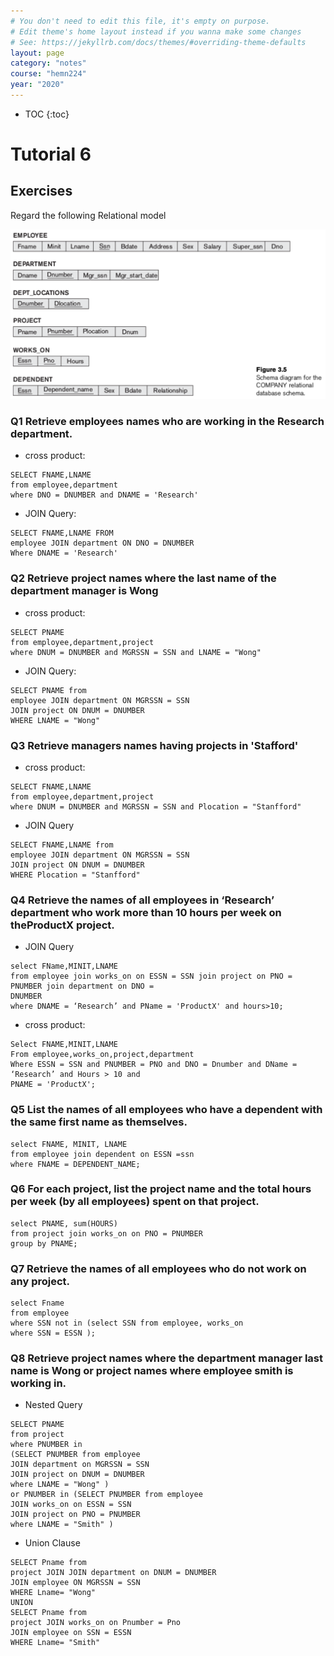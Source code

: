 ```yaml
---
# You don't need to edit this file, it's empty on purpose.
# Edit theme's home layout instead if you wanna make some changes
# See: https://jekyllrb.com/docs/themes/#overriding-theme-defaults
layout: page
category: "notes"
course: "hemn224"
year: "2020"
---
```

* TOC
{:toc}

# Tutorial 6

## Exercises
Regard the following Relational model

![](../images/pract1.png)

### **Q1** Retrieve employees names who are working in the Research department.

* cross product:
```
SELECT FNAME,LNAME
from employee,department
where DNO = DNUMBER and DNAME = 'Research'
```
* JOIN Query:
```
SELECT FNAME,LNAME FROM 
employee JOIN department ON DNO = DNUMBER 
Where DNAME = 'Research'
```

### **Q2** Retrieve project names where the last name of the department manager is Wong

* cross product:
```
SELECT PNAME
from employee,department,project
where DNUM = DNUMBER and MGRSSN = SSN and LNAME = "Wong"
```

* JOIN Query:
```
SELECT PNAME from 
employee JOIN department ON MGRSSN = SSN
JOIN project ON DNUM = DNUMBER 
WHERE LNAME = "Wong"
```

### **Q3** Retrieve managers names having projects in 'Stafford'

* cross product:
```
SELECT FNAME,LNAME
from employee,department,project
where DNUM = DNUMBER and MGRSSN = SSN and Plocation = "Stanfford"
```

* JOIN Query
```
SELECT FNAME,LNAME from 
employee JOIN department ON MGRSSN = SSN 
JOIN project ON DNUM = DNUMBER 
WHERE Plocation = "Stanfford"
```

### **Q4** Retrieve the names of all employees in ‘Research’ department who work more than 10 hours per week on theProductX project.

* JOIN Query
```
select FName,MINIT,LNAME
from employee join works_on on ESSN = SSN join project on PNO = PNUMBER join department on DNO =
DNUMBER
where DNAME = ‘Research’ and PName = 'ProductX' and hours>10;
```

* cross product:
```
Select FNAME,MINIT,LNAME
From employee,works_on,project,department
Where ESSN = SSN and PNUMBER = PNO and DNO = Dnumber and DName = ‘Research’ and Hours > 10 and
PNAME = 'ProductX';
```


### **Q5** List the names of all employees who have a dependent with the same first name as themselves.

```
select FNAME, MINIT, LNAME
from employee join dependent on ESSN =ssn
where FNAME = DEPENDENT_NAME;
```

### **Q6** For each project, list the project name and the total hours per week (by all employees) spent on that project.

```
select PNAME, sum(HOURS)
from project join works_on on PNO = PNUMBER
group by PNAME;
```

### **Q7** Retrieve the names of all employees who do not work on any project.

```
select Fname
from employee
where SSN not in (select SSN from employee, works_on
where SSN = ESSN );
```

### **Q8** Retrieve project names where the department manager last name is Wong or project names where employee smith is working in.

* Nested Query
```
SELECT PNAME
from project
where PNUMBER in
(SELECT PNUMBER from employee
JOIN department on MGRSSN = SSN
JOIN project on DNUM = DNUMBER
where LNAME = "Wong" )
or PNUMBER in (SELECT PNUMBER from employee
JOIN works_on on ESSN = SSN
JOIN project on PNO = PNUMBER
where LNAME = "Smith" )
```

* Union Clause
```
SELECT Pname from
project JOIN JOIN department on DNUM = DNUMBER
JOIN employee ON MGRSSN = SSN
WHERE Lname= "Wong"
UNION
SELECT Pname from
project JOIN works_on on Pnumber = Pno
JOIN employee on SSN = ESSN
WHERE Lname= "Smith"
```


